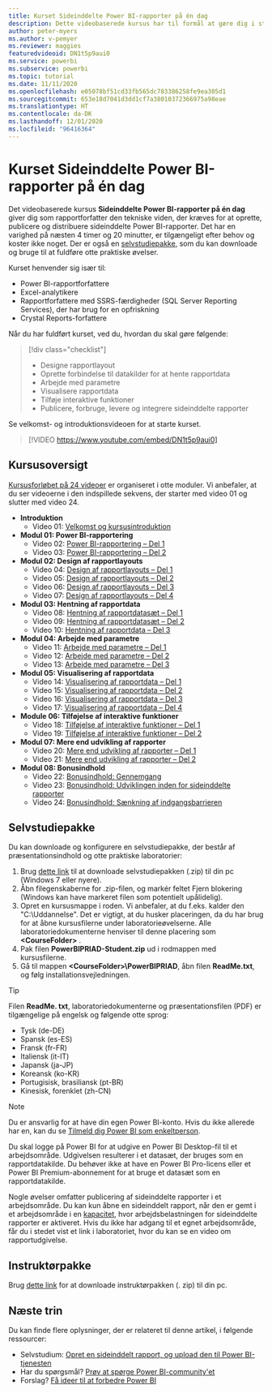 ```yaml
---
title: Kurset Sideinddelte Power BI-rapporter på én dag
description: Dette videobaserede kursus har til formål at gøre dig i stand til at skrive rapporter med den tekniske viden, der kræves for at oprette, udgive og distribuere sideinddelte Power BI-rapporter.
author: peter-myers
ms.author: v-pemyer
ms.reviewer: maggies
featuredvideoid: DN1t5p9aui0
ms.service: powerbi
ms.subservice: powerbi
ms.topic: tutorial
ms.date: 11/11/2020
ms.openlocfilehash: e05078bf51cd33fb565dc783386258fe9ea305d1
ms.sourcegitcommit: 653e18d7041d3dd1cf7a38010372366975a98eae
ms.translationtype: HT
ms.contentlocale: da-DK
ms.lasthandoff: 12/01/2020
ms.locfileid: "96416364"
---
```

# <a name="power-bi-paginated-reports-in-a-day-course"></a>Kurset Sideinddelte Power BI-rapporter på én dag

Det videobaserede kursus **Sideinddelte Power BI-rapporter på én dag** giver dig som rapportforfatter den tekniske viden, der kræves for at oprette, publicere og distribuere sideinddelte Power BI-rapporter. Det har en varighed på næsten 4 timer og 20 minutter, er tilgængeligt efter behov og koster ikke noget. Der er også en [selvstudiepakke](#self-study-kit), som du kan downloade og bruge til at fuldføre otte praktiske øvelser.

Kurset henvender sig især til:

- Power BI-rapportforfattere
- Excel-analytikere
- Rapportforfattere med SSRS-færdigheder (SQL Server Reporting Services), der har brug for en opfriskning
- Crystal Reports-forfattere

Når du har fuldført kurset, ved du, hvordan du skal gøre følgende:

> [!div class="checklist"]
> - Designe rapportlayout
> - Oprette forbindelse til datakilder for at hente rapportdata
> - Arbejde med parametre
> - Visualisere rapportdata
> - Tilføje interaktive funktioner
> - Publicere, forbruge, levere og integrere sideinddelte rapporter

Se velkomst- og introduktionsvideoen for at starte kurset.

> [!VIDEO https://www.youtube.com/embed/DN1t5p9aui0]

## <a name="course-outline"></a>Kursusoversigt

[Kursusforløbet på 24 videoer](https://www.youtube.com/playlist?list=PL1N57mwBHtN1icIhpjQOaRL8r9G-wytpT) er organiseret i otte moduler. Vi anbefaler, at du ser videoerne i den indspillede sekvens, der starter med video 01 og slutter med video 24.

- **Introduktion**
  - Video 01: [Velkomst og kursusintroduktion](https://www.youtube.com/watch?v=DN1t5p9aui0&list=PL1N57mwBHtN1icIhpjQOaRL8r9G-wytpT)
- **Modul 01: Power BI-rapportering**
  - Video 02: [Power BI-rapportering – Del 1](https://www.youtube.com/watch?v=s6Amctk3Z_g&list=PL1N57mwBHtN1icIhpjQOaRL8r9G-wytpT)
  - Video 03: [Power BI-rapportering – Del 2](https://www.youtube.com/watch?v=jXTiYJKw1Rs&list=PL1N57mwBHtN1icIhpjQOaRL8r9G-wytpT)
- **Modul 02: Design af rapportlayouts**
  - Video 04: [Design af rapportlayouts – Del 1](https://www.youtube.com/watch?v=EjHANN3rGNs&list=PL1N57mwBHtN1icIhpjQOaRL8r9G-wytpT)
  - Video 05: [Design af rapportlayouts – Del 2](https://www.youtube.com/watch?v=2CZIrJU_HZU&list=PL1N57mwBHtN1icIhpjQOaRL8r9G-wytpT)
  - Video 06: [Design af rapportlayouts – Del 3](https://www.youtube.com/watch?v=eaFFzkT6pxE&list=PL1N57mwBHtN1icIhpjQOaRL8r9G-wytpT)
  - Video 07: [Design af rapportlayouts – Del 4](https://www.youtube.com/watch?v=0z576TI27Vg&list=PL1N57mwBHtN1icIhpjQOaRL8r9G-wytpT)
- **Modul 03: Hentning af rapportdata**
  - Video 08: [Hentning af rapportdatasæt – Del 1](https://www.youtube.com/watch?v=SHGTTYXtio0&list=PL1N57mwBHtN1icIhpjQOaRL8r9G-wytpT)
  - Video 09: [Hentning af rapportdatasæt – Del 2](https://www.youtube.com/watch?v=1Dzd9wb7XUY&list=PL1N57mwBHtN1icIhpjQOaRL8r9G-wytpT)
  - Video 10: [Hentning af rapportdata – Del 3](https://www.youtube.com/watch?v=OFXG7sl5L2o&list=PL1N57mwBHtN1icIhpjQOaRL8r9G-wytpT)
- **Modul 04: Arbejde med parametre**
  - Video 11: [Arbejde med parametre – Del 1](https://www.youtube.com/watch?v=o7WaK88kheA&list=PL1N57mwBHtN1icIhpjQOaRL8r9G-wytpT)
  - Video 12: [Arbejde med parametre – Del 2](https://www.youtube.com/watch?v=okj6wO72clQ&list=PL1N57mwBHtN1icIhpjQOaRL8r9G-wytpT)
  - Video 13: [Arbejde med parametre – Del 3](https://www.youtube.com/watch?v=13-6sWIRD74&list=PL1N57mwBHtN1icIhpjQOaRL8r9G-wytpT)
- **Modul 05: Visualisering af rapportdata**
  - Video 14: [Visualisering af rapportdata – Del 1](https://www.youtube.com/watch?v=b4TxBBtOWSw&list=PL1N57mwBHtN1icIhpjQOaRL8r9G-wytpT)
  - Video 15: [Visualisering af rapportdata – Del 2](https://www.youtube.com/watch?v=JhEa_TugXeE&list=PL1N57mwBHtN1icIhpjQOaRL8r9G-wytpT)
  - Video 16: [Visualisering af rapportdata – Del 3](https://www.youtube.com/watch?v=dliLsRvQB-c&list=PL1N57mwBHtN1icIhpjQOaRL8r9G-wytpT)
  - Video 17: [Visualisering af rapportdata – Del 4](https://www.youtube.com/watch?v=5yHxuRRP_eU&list=PL1N57mwBHtN1icIhpjQOaRL8r9G-wytpT)
- **Module 06: Tilføjelse af interaktive funktioner**
  - Video 18: [Tilføjelse af interaktive funktioner – Del 1](https://www.youtube.com/watch?v=LInMHpTEaI0&list=PL1N57mwBHtN1icIhpjQOaRL8r9G-wytpT)
  - Video 19: [Tilføjelse af interaktive funktioner – Del 2](https://www.youtube.com/watch?v=b_pr1xsbRJc&list=PL1N57mwBHtN1icIhpjQOaRL8r9G-wytpT)
- **Modul 07: Mere end udvikling af rapporter**
  - Video 20: [Mere end udvikling af rapporter – Del 1](https://www.youtube.com/watch?v=1CgDVDslwvs&list=PL1N57mwBHtN1icIhpjQOaRL8r9G-wytpT)
  - Video 21: [Mere end udvikling af rapporter – Del 2](https://www.youtube.com/watch?v=KRwtl7h0ynI&list=PL1N57mwBHtN1icIhpjQOaRL8r9G-wytpT)
- **Modul 08: Bonusindhold**
  - Video 22: [Bonusindhold: Gennemgang](https://www.youtube.com/watch?v=w5zlJ8BodxI&list=PL1N57mwBHtN1icIhpjQOaRL8r9G-wytpT)
  - Video 23: [Bonusindhold: Udviklingen inden for sideinddelte rapporter](https://www.youtube.com/watch?v=pevpai65MvY&list=PL1N57mwBHtN1icIhpjQOaRL8r9G-wytpT)
  - Video 24: [Bonusindhold: Sænkning af indgangsbarrieren](https://www.youtube.com/watch?v=vu32LfckCt8&list=PL1N57mwBHtN1icIhpjQOaRL8r9G-wytpT)

## <a name="self-study-kit"></a>Selvstudiepakke

Du kan downloade og konfigurere en selvstudiepakke, der består af præsentationsindhold og otte praktiske laboratorier:

1. Brug [dette link](https://aka.ms/priad-student) til at downloade selvstudiepakken (.zip) til din pc (Windows 7 eller nyere).
1. Åbn filegenskaberne for .zip-filen, og markér feltet Fjern blokering (Windows kan have markeret filen som potentielt upålidelig).
1. Opret en kursusmappe i roden. Vi anbefaler, at du f.eks. kalder den "C:\Uddannelse". Det er vigtigt, at du husker placeringen, da du har brug for at åbne kursusfilerne under laboratorieøvelserne. Alle laboratoriedokumenterne henviser til denne placering som **&lt;CourseFolder&gt;** .
1. Pak filen **PowerBIPRIAD-Student.zip** ud i rodmappen med kursusfilerne.
1. Gå til mappen **&lt;CourseFolder&gt;\PowerBIPRIAD**, åbn filen **ReadMe.txt**, og følg installationsvejledningen.

> [!TIP]
> Filen **ReadMe. txt**, laboratoriedokumenterne og præsentationsfilen (PDF) er tilgængelige på engelsk og følgende otte sprog:
> - Tysk (de-DE)
> - Spansk (es-ES)
> - Fransk (fr-FR)
> - Italiensk (it-IT)
> - Japansk (ja-JP)
> - Koreansk (ko-KR)
> - Portugisisk, brasiliansk (pt-BR)
> - Kinesisk, forenklet (zh-CN)

> [!NOTE]
> Du er ansvarlig for at have din egen Power BI-konto. Hvis du ikke allerede har en, kan du se [Tilmeld dig Power BI som enkeltperson](../fundamentals/service-self-service-signup-for-power-bi.md).
>
> Du skal logge på Power BI for at udgive en Power BI Desktop-fil til et arbejdsområde. Udgivelsen resulterer i et datasæt, der bruges som en rapportdatakilde. Du behøver ikke at have en Power BI Pro-licens eller et Power BI Premium-abonnement for at bruge et datasæt som en rapportdatakilde.
>
> Nogle øvelser omfatter publicering af sideinddelte rapporter i et arbejdsområde. Du kan kun åbne en sideinddelt rapport, når den er gemt i et arbejdsområde i en [kapacitet](../admin/service-premium-what-is.md#reserved-capacities), hvor arbejdsbelastningen for sideinddelte rapporter er aktiveret. Hvis du ikke har adgang til et egnet arbejdsområde, får du i stedet vist et link i laboratoriet, hvor du kan se en video om rapportudgivelse.

## <a name="instructor-kit"></a>Instruktørpakke

Brug [dette link](https://aka.ms/priad-instructor) for at downloade instruktørpakken (. zip) til din pc.

## <a name="next-steps"></a>Næste trin

Du kan finde flere oplysninger, der er relateret til denne artikel, i følgende ressourcer:

- Selvstudium: [Opret en sideinddelt rapport, og upload den til Power BI-tjenesten](../paginated-reports/paginated-reports-quickstart-aw.md)
- Har du spørgsmål? [Prøv at spørge Power BI-community'et](https://community.powerbi.com/)
- Forslag? [Få ideer til at forbedre Power BI](https://ideas.powerbi.com/)
